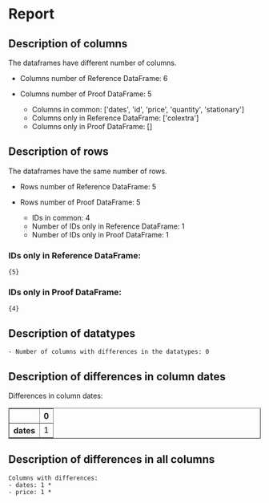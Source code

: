 # Report
## Description of columns
 
The dataframes have different number of columns.
 
- Columns number of Reference DataFrame: 6 
- Columns number of Proof DataFrame: 5
 
 
	- Columns in common: ['dates', 'id', 'price', 'quantity', 'stationary']
	- Columns only in Reference DataFrame: ['colextra']
	- Columns only in Proof DataFrame: []
## Description of rows
The dataframes have the same number of rows.

- Rows number of Reference DataFrame: 5 
- Rows number of Proof DataFrame: 5
 
 
	- IDs in common: 4
	- Number of IDs only in Reference DataFrame: 1
	- Number of IDs only in Proof DataFrame: 1
### IDs only in Reference DataFrame: 
```{5}```
### IDs only in Proof DataFrame: 
 ```{4}```
## Description of datatypes
	- Number of columns with differences in the datatypes: 0
## Description of differences in column dates
Differences in column dates:
<table border="1" class="dataframe">
  <thead>
    <tr style="text-align: right;">
      <th></th>
      <th>0</th>
    </tr>
  </thead>
  <tbody>
    <tr>
      <th>dates</th>
      <td>1</td>
    </tr>
  </tbody>
</table>

## Description of differences in all columns
	Columns with differences:
	- dates: 1 *
	- price: 1 *
